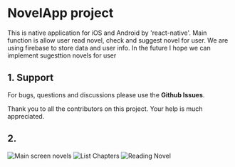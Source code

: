 # NovelApp project
This is native application for iOS and Android by 'react-native'. Main function is allow user read novel, check and suggest novel for user.
We are using firebase to store data and user info.
In the future I hope we can implement sugesttion novels for user

## 1. Support

For bugs, questions and discussions please use the **Github Issues**.

Thank you to all the contributors on this project. Your help is much appreciated.

## 2. 

![Main screen novels](https://i.imgur.com/9wwBLKF.png)
![List Chapters](https://i.imgur.com/GT5oJhs.png)
![Reading Novel](https://i.imgur.com/aGhkGJp.png)

